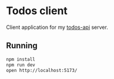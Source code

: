 # Todos client

Client application for my [todos-api](https://github.com/mstranger/todos-api) server.

## Running

```bash
npm install
npm run dev
open http://localhost:5173/
```
